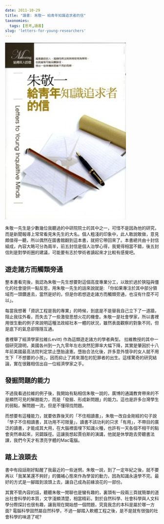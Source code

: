 ```yaml
---
date: 2011-10-29
title: "讀書: 朱敬一 給青年知識追求者的信"
taxonomies:
  tags: [思考,讀書]
slug: 'letters-for-young-researchers'
---
```


![給青年知識追求者的信](/img/book/letters-to-young-minds.jpg#book)

朱敬一先生是少數幾位我聽過的中研院院士的其中之一，可惜不是因為他的研究，而是新聞報導上常常看見朱先生的大名。個人粗淺的印象中，此人敢說敢做，意見頗值得一聽，所以偶然在圖書館翻到這本書，就把它帶回來了。本書總共由十封信組成，內容大略可分為兩半，前五封信是個人治學心得，我覺得相當不錯，後五封信則是對學術圈的建議，可能要有志於學術者讀起來才比較有感覺吧。

## 遊走諸方而觸類旁通

整本書看完後，我認為朱敬一先生想要對這個高度專業分工，以致於過於狹隘與僵化的社會提供一點反思，用朱敬一先生的話來說就是: 「你如果專注於其中部分領域而一頭鑽進去，當然是好的，但是你若想遊走諸方而觸類旁通，也沒有什麼不可以」。

每當我想著「資訊工程是我的專業」的時候，到底是不是替我自己立下了一道牆，阻止我往外看，而失去了一些激發思想火花的機會。朱敬一是社會學家，所以書裡用很生動的例子來說明這種法政經社本一體的狀況，雖然表面觀察的對象不同，但是底下的氣息卻隱隱互通。

書裡舉了經濟學家拉維(Levitt) 作為這類遊走諸方的學者典型。 拉維教授的其中一個研究證明，美國各州到一九九零年左右突然犯罪率大幅下降，其實是肇因於十八年前美國最高法院判定禁止墮胎違憲。墮胎合法化後，許多意外懷孕的女人就不用生下「不想要的小孩」，因而抑止了將來潛在的犯罪者的出生。這樣驚奇的研究結論，實在很難相信出自一位經濟學家之手。

## 發掘問題的能力

不過我看過拉維的例子後，我開始有點相信朱敬一說的，廣博的通識教育帶來的不是顯然可見的解題能力，而是「發掘、形成新問題」的能力。這也是許多台灣學生的弱點，解問題一流，但是不懂得找問題。

而想要有這種能力，就要依靠後天的「不住相讀書」，朱敬一改自金剛經的句子說「學子不住相讀書，其功用不可限量」，讀書不該功利的只求「有用」，不帶目的廣泛的讀書，才能成其大用，在大腦裡面埋下知識火種，也許有一天各個不相干的點會突然串起來，另闢蹊徑。這讓我想起賈伯斯的演講，他就是休學跑去旁聽書法課，我們今天才有漂亮字體的Mac電腦。

## 踏上浪頭去

書中有段話剛好點醒了我最近的一些迷惘，朱敬一說，到了一定年紀之後，就不要再以「我某某還不夠好」的彌補心態來作為學習的動力，因為知識永遠學不完。最好的方式是一腳踏到浪頭上去，讓自己成為前緣浪花的一部份。

其實不管內容的話，聽聽朱敬一閒聊也是蠻有趣的，裏頭有一段兩三頁就簡單的道出社會科學的本質，文字淺顯清楚，相當精彩。對於自然科學、社會科學與人文科學分際探討也很有趣，讓我現在開始想一個問題，究竟我念的本科是屬於哪一方面? 電腦科學固然屬自然科學，不過一腳踏入軟體工程之後，是不是就有很強的社會科學的味道了呢?